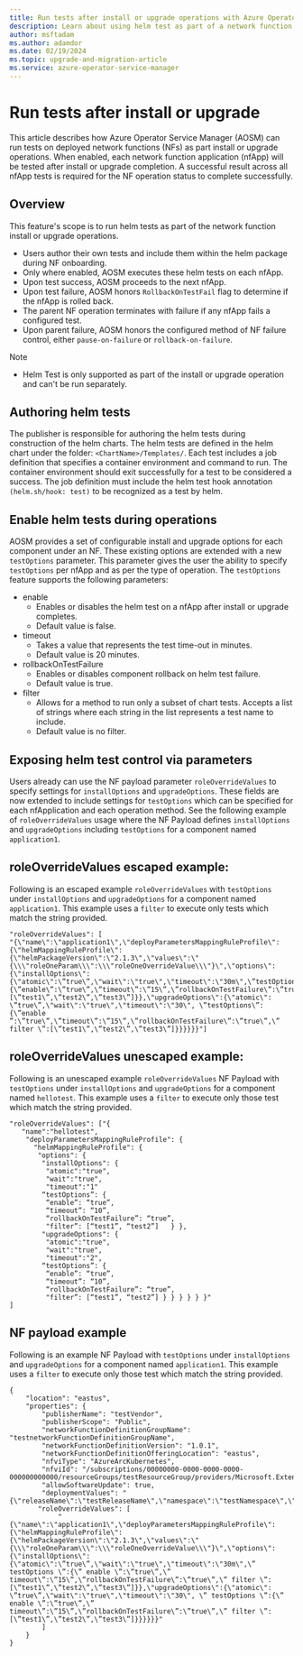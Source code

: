 ```yaml
---
title: Run tests after install or upgrade operations with Azure Operator Service Manager
description: Learn about using helm test as part of a network function install or upgrade.
author: msftadam
ms.author: adamdor
ms.date: 02/19/2024
ms.topic: upgrade-and-migration-article
ms.service: azure-operator-service-manager
---
```


# Run tests after install or upgrade
This article describes how Azure Operator Service Manager (AOSM) can run tests on deployed network functions (NFs) as part install or upgrade operations. When enabled, each network function application (nfApp) will be tested after install or upgrade completion. A successful result across all nfApp tests is required for the NF operation status to complete successfully.

## Overview
This feature's scope is to run helm tests as part of the network function install or upgrade operations.
*	Users author their own tests and include them within the helm package during NF onboarding.
*	Only where enabled, AOSM executes these helm tests on each nfApp.
* Upon test success, AOSM proceeds to the next nfApp.
*	Upon test failure, AOSM honors `RollbackOnTestFail` flag to determine if the nfApp is rolled back.
* The parent NF operation terminates with failure if any nfApp fails a configured test.
* Upon parent failure, AOSM honors the configured method of NF failure control, either `pause-on-failure` or `rollback-on-failure`.

> [!NOTE]
> * Helm Test is only supported as part of the install or upgrade operation and can't be run separately.

## Authoring helm tests
The publisher is responsible for authoring the helm tests during construction of the helm charts. The helm tests are defined in the helm chart under the folder: `<ChartName>/Templates/`. Each test includes a job definition that specifies a container environment and command to run. The container environment should exit successfully for a test to be considered a success. The job definition must include the helm test hook annotation `(helm.sh/hook: test)` to be recognized as a test by helm.

## Enable helm tests during operations
AOSM provides a set of configurable install and upgrade options for each component under an NF. These existing options are extended with a new `testOptions` parameter. This parameter gives the user the ability to specify `testOptions` per nfApp and as per the type of operation. The `testOptions` feature supports the following parameters:

* enable	
  * Enables or disables the helm test on a nfApp after install or upgrade completes.
  * Default value is false.
* timeout	
  * Takes a value that represents the test time-out in minutes.
  * Default value is 20 minutes.
* rollbackOnTestFailure	
  * Enables or disables component rollback on helm test failure.
  * Default value is true.
* filter	
  * Allows for a method to run only a subset of chart tests. Accepts a list of strings where each string in the list represents a test name to include.
  * Default value is no filter.

## Exposing helm test control via parameters
Users already can use the NF payload parameter `roleOverrideValues` to specify settings for `installOptions` and `upgradeOptions`. These fields are now extended to include settings for `testOptions` which can be specified for each nfApplication and each operation method. See the following example of `roleOverrideValues` usage where the NF Payload defines  `installOptions` and `upgradeOptions` including `testOptions` for a component named `application1`.

## roleOverrideValues escaped example:
Following is an escaped example `roleOverrideValues` with `testOptions` under `installOptions` and `upgradeOptions` for a component named `application1`. This example uses a `filter` to execute only tests which match the string provided.

``` 
"roleOverrideValues": [  
"{\"name\":\"application1\",\"deployParametersMappingRuleProfile\":{\"helmMappingRuleProfile\":{\"helmPackageVersion\":\"2.1.3\",\"values\":\"{\\\"roleOneParam\\\":\\\"roleOneOverrideValue\\\"}\",\"options\":{\"installOptions\":{\"atomic\":\”true\”,\"wait\":\"true\",\"timeout\":\"30m\",\”testOptions\”:{\”enable\”:\”true\”,\”timeout\”:\”15\”,\”rollbackOnTestFailure\”:\”true\”,\”filter\”:[\”test1\”,\”test2\”,\”test3\”]}},\"upgradeOptions\":{\"atomic\": \”true\”,\"wait\":\"true\",\"timeout\":\"30\", \”testOptions\”:{\”enable ”:\”true\”,\”timeout\”:\”15\”,\”rollbackOnTestFailure\”:\”true\”,\” filter \”:[\”test1\”,\”test2\”,\”test3\”]}}}}}}"]
```

## roleOverrideValues unescaped example:
Following is an unescaped example `roleOverrideValues` NF Payload with `testOptions` under `installOptions` and `upgradeOptions` for a component named `hellotest`. This example uses a `filter` to execute only those test which match the string provided.
```
"roleOverrideValues": ["{
   "name":"hellotest",
    "deployParametersMappingRuleProfile": {
      "helmMappingRuleProfile": {
       "options": {
        "installOptions": {
         "atomic":"true",
         "wait":"true",
         "timeout":"1"
        “testOptions”: {
         “enable”: “true”,
         “timeout”: “10”,
         “rollbackOnTestFailure”: “true”,
         "filter”: [“test1”, “test2”]	} },
        "upgradeOptions": {
         "atomic":"true",
         "wait":"true",
         "timeout":"2",
        “testOptions”: {
         “enable”: “true”,
         “timeout”: “10”,
         “rollbackOnTestFailure”: “true”,
         "filter”: [“test1”, “test2”] } } } } } }"
]
```

## NF payload example
Following is an example NF Payload with `testOptions` under `installOptions` and `upgradeOptions` for a component named `application1`. This example uses a `filter` to execute only those test which match the string provided.

```
{
    "location": "eastus",
    "properties": {
        "publisherName": "testVendor",
        "publisherScope": "Public",
        "networkFunctionDefinitionGroupName": "testnetworkFunctionDefinitionGroupName",
        "networkFunctionDefinitionVersion": "1.0.1",
        "networkFunctionDefinitionOfferingLocation": "eastus",
        "nfviType": "AzureArcKubernetes",
        "nfviId": "/subscriptions/00000000-0000-0000-0000-000000000000/resourceGroups/testResourceGroup/providers/Microsoft.ExtendedLocation/customLocations/testCustomLocation",
        "allowSoftwareUpdate": true,
        "deploymentValues": "{\"releaseName\":\"testReleaseName\",\"namespace\":\"testNamespace\",\"wait\":\"false\"}",
       "roleOverrideValues": [ 
            "{\"name\":\"application1\",\"deployParametersMappingRuleProfile\":{\"helmMappingRuleProfile\":{\"helmPackageVersion\":\"2.1.3\",\"values\":\"{\\\"roleOneParam\\\":\\\"roleOneOverrideValue\\\"}\",\"options\":{\"installOptions\":{\"atomic\":\”true\”,\"wait\":\"true\",\"timeout\":\"30m\",\” testOptions \”:{\” enable \”:\”true\”,\” timeout\”:\”15\”,\”rollbackOnTestFailure\”:\”true\”,\” filter \”:[\”test1\”,\”test2\”,\”test3\”]}},\"upgradeOptions\":{\"atomic\": \”true\”,\"wait\":\"true\",\"timeout\":\"30\", \” testOptions \”:{\” enable \”:\”true\”,\” timeout\”:\”15\”,\”rollbackOnTestFailure\”:\”true\”,\” filter \”:[\”test1\”,\”test2\”,\”test3\”]}}}}}}" 
        ]
    }
}
```
